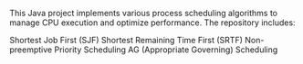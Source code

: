 This Java project implements various process scheduling algorithms to manage CPU execution and optimize performance. The repository includes:

Shortest Job First (SJF)
Shortest Remaining Time First (SRTF)
Non-preemptive Priority Scheduling
AG (Appropriate Governing) Scheduling
